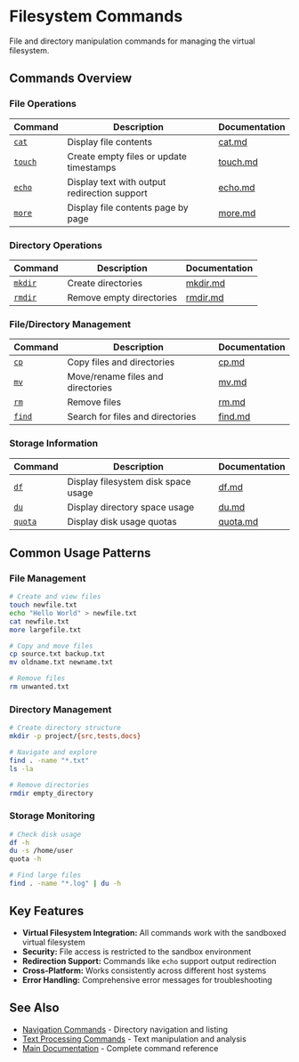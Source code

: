 # Filesystem Commands

File and directory manipulation commands for managing the virtual filesystem.

## Commands Overview

### File Operations
| Command | Description | Documentation |
|---------|-------------|---------------|
| [`cat`](cat.md) | Display file contents | [cat.md](cat.md) |
| [`touch`](touch.md) | Create empty files or update timestamps | [touch.md](touch.md) |
| [`echo`](echo.md) | Display text with output redirection support | [echo.md](echo.md) |
| [`more`](more.md) | Display file contents page by page | [more.md](more.md) |

### Directory Operations
| Command | Description | Documentation |
|---------|-------------|---------------|
| [`mkdir`](mkdir.md) | Create directories | [mkdir.md](mkdir.md) |
| [`rmdir`](rmdir.md) | Remove empty directories | [rmdir.md](rmdir.md) |

### File/Directory Management
| Command | Description | Documentation |
|---------|-------------|---------------|
| [`cp`](cp.md) | Copy files and directories | [cp.md](cp.md) |
| [`mv`](mv.md) | Move/rename files and directories | [mv.md](mv.md) |
| [`rm`](rm.md) | Remove files | [rm.md](rm.md) |
| [`find`](find.md) | Search for files and directories | [find.md](find.md) |

### Storage Information
| Command | Description | Documentation |
|---------|-------------|---------------|
| [`df`](df.md) | Display filesystem disk space usage | [df.md](df.md) |
| [`du`](du.md) | Display directory space usage | [du.md](du.md) |
| [`quota`](quota.md) | Display disk usage quotas | [quota.md](quota.md) |

## Common Usage Patterns

### File Management
```bash
# Create and view files
touch newfile.txt
echo "Hello World" > newfile.txt
cat newfile.txt
more largefile.txt

# Copy and move files
cp source.txt backup.txt
mv oldname.txt newname.txt

# Remove files
rm unwanted.txt
```

### Directory Management
```bash
# Create directory structure
mkdir -p project/{src,tests,docs}

# Navigate and explore
find . -name "*.txt"
ls -la

# Remove directories
rmdir empty_directory
```

### Storage Monitoring
```bash
# Check disk usage
df -h
du -s /home/user
quota -h

# Find large files
find . -name "*.log" | du -h
```

## Key Features

- **Virtual Filesystem Integration:** All commands work with the sandboxed virtual filesystem
- **Security:** File access is restricted to the sandbox environment  
- **Redirection Support:** Commands like `echo` support output redirection
- **Cross-Platform:** Works consistently across different host systems
- **Error Handling:** Comprehensive error messages for troubleshooting

## See Also

- [Navigation Commands](../navigation/README.md) - Directory navigation and listing
- [Text Processing Commands](../text/README.md) - Text manipulation and analysis
- [Main Documentation](../../README.md) - Complete command reference